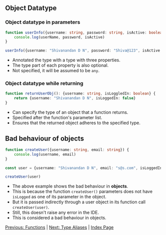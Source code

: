 ## **Object Datatype**

### Object datatype in parameters

```ts
function userInfo({username: string, password: string, isActive: boolean}) {
    console.log(userName, password, isActive)
}

userInfo({username: "Shivanandan D N", password: "Shiva@123", isActive: false})
```

- Annotated the type with a type with three properties.
- The type part of each property is also optional.
- Not specified, it will be assumed to be `any`.

### Object datatype while returning

```ts
function returnUserObj(): {username: string, isLoggledIn: boolean} {
    return {username: "Shivanandan D N", isLoggedIn: false}
}
```

- Can specify the type of an object that a function returns.
- Specified after the function's parameter list.
- Ensures that the returned object adheres to the specified type.

## **Bad behaviour of objects**

```ts
function createUser({username: string, email: string}) {
    console.log(username, email)
} 

const user = {username: "Shivanandan D N", email: "s@s.com", isLoggedIn: true}

createUser(user)
```

- The above example shows the bad behaviour in **objects**.
- This is because the function `createUser()` parameters does not have `isLogged` as one of its parameter in the object.
- But it is passed indirectly through a user object in its function call `createUser(user)`.
- Still, this doesn't raise any error in the IDE.
- This is considered a bad behaviour in objects.

[Previous: Functions](/docs/%235_Functions.md) | [Next: Type Aliases](/docs/%237_Type_Aliases.md) | [Index Page](/README.md)